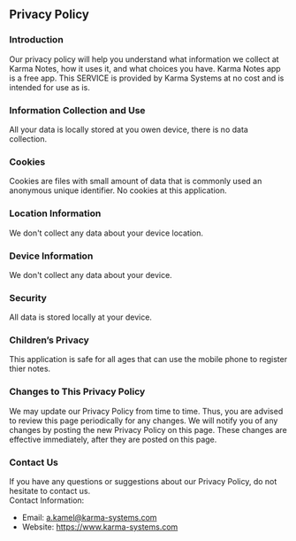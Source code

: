 Privacy Policy  
----------------

### Introduction  
Our privacy policy will help you understand what information we collect at Karma Notes, how it uses it, and what choices you have.
Karma Notes app is a free app. This SERVICE is provided by Karma Systems at no cost and is intended for use as is.

### Information Collection and Use  
All your data is locally stored at you owen device, there is no data collection. 

### Cookies  
Cookies are files with small amount of data that is commonly used an anonymous unique identifier. No cookies at this application.  

### Location Information  
We don't collect any data about your device location.  

### Device Information  
We don't collect any data about your device.  

### Security  
All data is stored locally at your device.  

### Children’s Privacy  
This application is safe for all ages that can use the mobile phone to register thier notes.

### Changes to This Privacy Policy  
We may update our Privacy Policy from time to time. Thus, you are advised to review this page periodically for any changes. We will notify you of any changes by posting the new Privacy Policy on this page. These changes are effective immediately, after they are posted on this page.  

### Contact Us  
If you have any questions or suggestions about our Privacy Policy, do not hesitate to contact us.  
Contact Information:  
- Email: a.kamel@karma-systems.com
- Website: https://www.karma-systems.com

